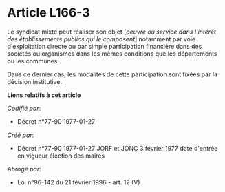 # Article L166-3

Le syndicat mixte peut réaliser son objet [*oeuvre ou service dans l'intérêt des établissements publics qui le composent*]
notamment par voie d'exploitation directe ou par simple participation financière dans des sociétés ou organismes dans les
mêmes conditions que les départements ou les communes. 

Dans ce dernier cas, les modalités de cette participation sont fixées par la décision institutive.

**Liens relatifs à cet article**

_Codifié par_:

  - Décret n°77-90 1977-01-27

_Créé par_:

  - Décret n°77-90 1977-01-27 JORF et JONC 3 février 1977 date d'entrée en vigueur élection des maires

_Abrogé par_:

  - Loi n°96-142 du 21 février 1996 - art. 12 (V)

